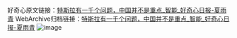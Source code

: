 好奇心原文链接：[特斯拉有一千个问题，中国并不是重点_智能_好奇心日报-夏雨青](https://www.qdaily.com/articles/6183.html)
WebArchive归档链接：[特斯拉有一千个问题，中国并不是重点_智能_好奇心日报-夏雨青](http://web.archive.org/web/20190623170053/https://www.qdaily.com/articles/6183.html)
![image](http://ww3.sinaimg.cn/large/007d5XDply1g3w9o3bm31j30u07cj4qq)